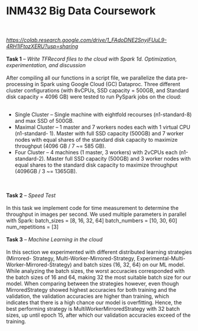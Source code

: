 # INM432 Big Data Coursework

</br></br>
<i>https://colab.research.google.com/drive/1_FAdoDNE2SnyjFUuL9-4RH1IFtozXERU?usp=sharing</i>
</br>
</br>
<b>Task 1</b> – <i>Write TFRecord files to the cloud with Spark 1d. Optimization, experimentation, and discussion</i>
</br>
</br>
After compiling all our functions in a script file, we parallelize the data pre-processing in Spark using Google Cloud (GC) Dataproc. Three different cluster configurations (with 8vCPUs, SSD capacity = 500GB, and Standard disk capacity = 4096 GB) were tested to run PySpark jobs on the cloud:
</br>
</br>
- Single Cluster – Single machine with eightfold recourses (n1-standard-8) and max SSD of 500GB.
- Maximal Cluster – 1 master and 7 workers nodes each with 1 virtual CPU (n1-standard- 1). Master with full SSD capacity (500GB) and 7 worker nodes with equal shares of the standard disk capacity to maximize throughput (4096 GB / 7 ~= 585 GB).
- Four Cluster – 4 machines (1 master, 3 workers) with 2vCPUs each (n1-standard-2). Master full SSD capacity (500GB) and 3 worker nodes with equal shares to the standard disk capacity to maximize throughput (4096GB / 3 ~= 1365GB).

</br>
</br>
<b>Task 2</b> – <i>Speed Test</i>
</br>
</br>
In this task we implement code for time measurement to determine the throughput in images per second. We used multiple parameters in parallel with Spark:
batch_sizes = [8, 16, 32, 64] batch_numbers = [10, 30, 60] num_repetitions = [3]

</br>
</br>
<b>Task 3</b> – <i>Machine Learning in the cloud</i>
</br>
</br>
In this section we experimented with different distributed learning strategies (Mirrored- Strategy, Multi-Worker-Mirrored-Strategy, Experimental-Multi-Worker-Mirrored-Strategy) and batch sizes (16, 32, 64) on our ML model. While analyzing the batch sizes, the worst accuracies corresponded with the batch sizes of 16 and 64, making 32 the most suitable batch size for our model. When comparing between the strategies however, even though MirroredStrategy showed highest accuracies for both training and the validation, the validation accuracies are higher than training, which indicates that there is a high chance our model is overfitting. Hence, the best performing strategy is MultiWorkerMirroredStrategy with 32 batch sizes, up until epoch 15, after which our validation accuracies exceed of the training.
